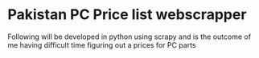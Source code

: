 # Pakistan PC Price list webscrapper
 Following will be developed in python using scrapy and is the outcome of me having difficult time figuring out a prices for PC parts
